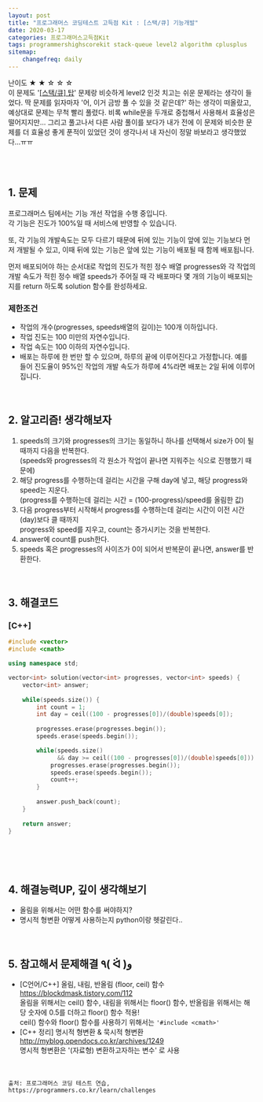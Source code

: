```yaml
---
layout: post
title: "프로그래머스 코딩테스트 고득점 Kit : [스택/큐] 기능개발"
date: 2020-03-17
categories: 프로그래머스고득점Kit
tags: programmershighscorekit stack-queue level2 algorithm cplusplus
sitemap:
    changefreq: daily
---
```


난이도 ★ ★ ☆ ☆ ☆  
이 문제도 '[[스택/큐] 탑](https://0pencoding.github.io//프로그래머스고득점kit/2020/03/11/스택-큐_탑_level2.html)' 문제랑 비슷하게 level2 인것 치고는 쉬운 문제라는 생각이 들었다. 딱 문제를 읽자마자 '어, 이거 금방 풀 수 있을 것 같은데?' 하는 생각이 떠올랐고, 예상대로 문제는 무척 빨리 풀렸다. 비록 while문을 두개로 중첩해서 사용해서 효율성은 떨어지지만... 그리고 풀고나서 다른 사람 풀이를 보다가 내가 전에 이 문제와 비슷한 문제를 더 효율성 좋게 푼적이 있었던 것이 생각나서 내 자신이 정말 바보라고 생각했었다...ㅠㅠ  
<br/>

<br/>

## 1. 문제
프로그래머스 팀에서는 기능 개선 작업을 수행 중입니다.  
각 기능은 진도가 100%일 때 서비스에 반영할 수 있습니다.  

또, 각 기능의 개발속도는 모두 다르기 때문에 뒤에 있는 기능이 앞에 있는 기능보다 먼저 개발될 수 있고, 이때 뒤에 있는 기능은 앞에 있는 기능이 배포될 때 함께 배포됩니다.  

먼저 배포되어야 하는 순서대로 작업의 진도가 적힌 정수 배열 progresses와 각 작업의 개발 속도가 적힌 정수 배열 speeds가 주어질 때 각 배포마다 몇 개의 기능이 배포되는지를 return 하도록 solution 함수를 완성하세요.

### 제한조건
- 작업의 개수(progresses, speeds배열의 길이)는 100개 이하입니다.
- 작업 진도는 100 미만의 자연수입니다.
- 작업 속도는 100 이하의 자연수입니다.
- 배포는 하루에 한 번만 할 수 있으며, 하루의 끝에 이루어진다고 가정합니다. 예를 들어 진도율이 95%인 작업의 개발 속도가 하루에 4%라면 배포는 2일 뒤에 이루어집니다.
<br/><br/><br/>

## 2. 알고리즘! 생각해보자
1. speeds의 크기와 progresses의 크기는 동일하니 하나를 선택해서 size가 0이 될 때까지 다음을 반복한다.  
(speeds와 progresses의 각 원소가 작업이 끝나면 지워주는 식으로 진행했기 때문에)
2. 해당 progress를 수행하는데 걸리는 시간을 구해 day에 넣고, 해당 progress와 speed는 지운다.  
(progress를 수행하는데 걸리는 시간 = (100-progress)/speed를 올림한 값)
3. 다음 progress부터 시작해서 progress를 수행하는데 걸리는 시간이 이전 시간(day)보다 클 때까지  
progress와 speed를 지우고, count는 증가시키는 것을 반복한다.  
4. answer에 count를 push한다.  
5. speeds 혹은 progresses의 사이즈가 0이 되어서 반복문이 끝나면, answer를 반환한다.  
<br/><br/>

## 3. 해결코드
### [C++]
```c++
#include <vector>
#include <cmath>

using namespace std;

vector<int> solution(vector<int> progresses, vector<int> speeds) {
    vector<int> answer;
    
    while(speeds.size()) {
        int count = 1;
        int day = ceil((100 - progresses[0])/(double)speeds[0]);
        
        progresses.erase(progresses.begin());
        speeds.erase(speeds.begin());

        while(speeds.size() 
              && day >= ceil((100 - progresses[0])/(double)speeds[0])) {
            progresses.erase(progresses.begin());
            speeds.erase(speeds.begin());
            count++;
        }
        
        answer.push_back(count);
    }
    
    return answer;
}
```
<br/><br/><br/>

## 4. 해결능력UP, 깊이 생각해보기
- 올림을 위해서는 어떤 함수를 써야하지?
- 명시적 형변환 어떻게 사용하는지 python이랑 헷갈린다..
<br/><br/><br/>

## 5. 참고해서 문제해결 ٩( ᐛ )و
- [C언어/C++] 올림, 내림, 반올림 (floor, ceil) 함수 <https://blockdmask.tistory.com/112>  
올림을 위해서는 ceil() 함수, 내림을 위해서는 floor() 함수, 반올림을 위해서는 해당 숫자에 0.5를 더하고 floor() 함수 적용!  
ceil() 함수와 floor() 함수를 사용하기 위해서는 `'#include <cmath>'`
- [C++ 정리] 명시적 형변환 & 묵시적 형변환 <http://myblog.opendocs.co.kr/archives/1249>  
명시적 형변환은 '(자료형) 변환하고자하는 변수' 로 사용
<br/><br/><br/>

```
출처: 프로그래머스 코딩 테스트 연습, https://programmers.co.kr/learn/challenges
```